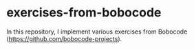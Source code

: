 # exercises-from-bobocode
In this repository, I implement various exercises from Bobocode (https://github.com/bobocode-projects).
